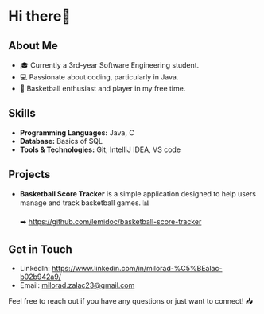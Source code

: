 # Hi there👋

## About Me

- 🎓 Currently a 3rd-year Software Engineering student.
- 💻 Passionate about coding, particularly in Java.
- 🏀 Basketball enthusiast and player in my free time.

## Skills

- **Programming Languages:** Java, C
- **Database:** Basics of SQL
- **Tools & Technologies:** Git, IntelliJ IDEA, VS code

## Projects

- **Basketball Score Tracker** is a simple application designed to help users manage and track basketball games. 📊

  ➡️ https://github.com/lemidoc/basketball-score-tracker 

## Get in Touch

- LinkedIn: https://www.linkedin.com/in/milorad-%C5%BEalac-b02b942a9/
- Email: milorad.zalac23@gmail.com 

Feel free to reach out if you have any questions or just want to connect! 📥

<!---
lemidoc/lemidoc is a ✨ special ✨ repository because its `README.md` (this file) appears on your GitHub profile.
You can click the Preview link to take a look at your changes.
--->
